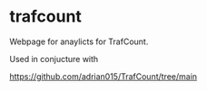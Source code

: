 # trafcount

Webpage for anaylicts for TrafCount.

Used in conjucture with

https://github.com/adrian015/TrafCount/tree/main
